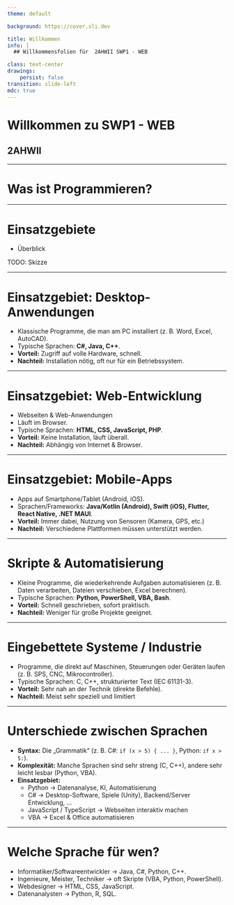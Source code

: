 ```yaml
---
theme: default

background: https://cover.sli.dev

title: Willkommen
info: |
  ## Willkommensfolien für  2AHWII SWP1 - WEB

class: text-center
drawings:
    persist: false
transition: slide-left
mdc: true
---
```


# Willkommen zu SWP1 - WEB

## 2AHWII

---

# Was ist Programmieren?

---

# Einsatzgebiete

- Überblick

TODO: Skizze

---

# Einsatzgebiet: Desktop-Anwendungen

- Klassische Programme, die man am PC installiert (z. B. Word, Excel, AutoCAD).
- Typische Sprachen: **C#, Java, C++**.
- **Vorteil:** Zugriff auf volle Hardware, schnell.
- **Nachteil:** Installation nötig, oft nur für ein Betriebssystem.

---

# Einsatzgebiet: Web-Entwicklung

- Webseiten & Web-Anwendungen
- Läuft im Browser.
- Typische Sprachen: **HTML, CSS, JavaScript, PHP**.
- **Vorteil:** Keine Installation, läuft überall.
- **Nachteil:** Abhängig von Internet & Browser.

---

# Einsatzgebiet: Mobile-Apps

- Apps auf Smartphone/Tablet (Android, iOS).
- Sprachen/Frameworks: **Java/Kotlin (Android), Swift (iOS), Flutter, React Native, .NET MAUI**.
- **Vorteil:** Immer dabei, Nutzung von Sensoren (Kamera, GPS, etc.)
- **Nachteil:** Verschiedene Plattformen müssen unterstützt werden.

---

# Skripte & Automatisierung

- Kleine Programme, die wiederkehrende Aufgaben automatisieren (z. B. Daten verarbeiten, Dateien verschieben, Excel berechnen).
- Typische Sprachen: **Python, PowerShell, VBA, Bash**.
- **Vorteil:** Schnell geschrieben, sofort praktisch.
- **Nachteil:** Weniger für große Projekte geeignet.

---

# Eingebettete Systeme / Industrie

- Programme, die direkt auf Maschinen, Steuerungen oder Geräten laufen (z. B. SPS, CNC, Mikrocontroller).
- Typische Sprachen: C, C++, strukturierter Text (IEC 61131-3).
- **Vorteil:** Sehr nah an der Technik (direkte Befehle).
- **Nachteil:** Meist sehr speziell und limitiert

---

# Unterschiede zwischen Sprachen

- **Syntax:** Die „Grammatik“ (z. B. C#: `if (x > 5) { ... }`, Python: `if x > 5:`).
- **Komplexität:** Manche Sprachen sind sehr streng (C, C++), andere sehr leicht lesbar (Python, VBA).
- **Einsatzgebiet:**
  - Python → Datenanalyse, KI, Automatisierung
  - C# → Desktop-Software, Spiele (Unity), Backend/Server Entwicklung, ...
  - JavaScript / TypeScript → Webseiten interaktiv machen
  - VBA → Excel & Office automatisieren

---

# Welche Sprache für wen?

- Informatiker/Softwareentwickler → Java, C#, Python, C++.
- Ingenieure, Meister, Techniker → oft Skripte (VBA, Python, PowerShell).
- Webdesigner → HTML, CSS, JavaScript.
- Datenanalysten → Python, R, SQL.